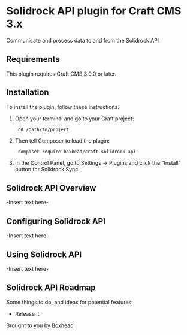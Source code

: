 # Solidrock API plugin for Craft CMS 3.x

Communicate and process data to and from the Solidrock API

## Requirements

This plugin requires Craft CMS 3.0.0 or later.

## Installation

To install the plugin, follow these instructions.

1. Open your terminal and go to your Craft project:

        cd /path/to/project

2. Then tell Composer to load the plugin:

        composer require boxhead/craft-solidrock-api

3. In the Control Panel, go to Settings → Plugins and click the “Install” button for Solidrock Sync.

## Solidrock API Overview

-Insert text here-

## Configuring Solidrock API

-Insert text here-

## Using Solidrock API

-Insert text here-

## Solidrock API Roadmap

Some things to do, and ideas for potential features:

* Release it

Brought to you by [Boxhead](https://boxhead.io)
